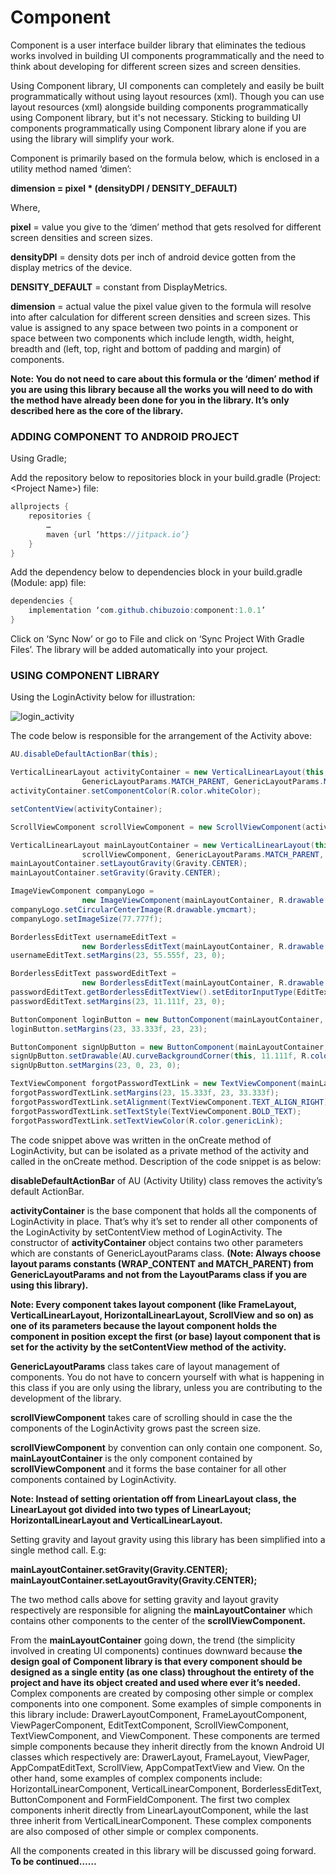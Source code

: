 # Component
Component is a user interface builder library that eliminates the tedious works involved in building UI components programmatically and the need to think about developing for different screen sizes and screen densities.    

Using Component library, UI components can completely and easily be built programmatically without using layout resources (xml). Though you can use layout resources (xml) alongside building components programmatically using Component library, but it's not necessary. Sticking to building UI components programmatically using Component library alone if you are using the library will simplify your work.     

Component is primarily based on the formula below, which is enclosed in a utility method named ‘dimen’: 

**dimension = pixel * (densityDPI / DENSITY_DEFAULT)**   

Where, 

**pixel** = value you give to the ‘dimen’ method that gets resolved for different screen densities and screen sizes.  

**densityDPI** = density dots per inch of android device gotten from the display metrics of the device.  

**DENSITY_DEFAULT** = constant from DisplayMetrics. 

**dimension** = actual value the pixel value given to the formula will resolve into after calculation for different screen densities and screen sizes. This value is assigned to any space between two points in a component or space between two components which include length, width, height, breadth and (left, top, right and bottom of padding and margin) of components.          

**Note: You do not need to care about this formula or the ‘dimen’ method if you are using this library because all the works you will need to do with the method have already been done for you in the library. It’s only described here as the core of the library.** 

### ADDING COMPONENT TO ANDROID PROJECT    

Using Gradle;  

Add the repository below to repositories block in your build.gradle (Project: \<Project Name\>) file: 

```java
allprojects { 
	repositories {
		…
		maven {url ‘https://jitpack.io’}
	}
}
```

Add the dependency below to dependencies block in your build.gradle (Module: app) file:    

```java
dependencies {
	implementation ‘com.github.chibuzoio:component:1.0.1’     
}      
```

Click on ‘Sync Now’ or go to File and click on ‘Sync Project With Gradle Files’. The library will be added automatically into your project.    

### USING COMPONENT LIBRARY 

Using the LoginActivity below for illustration:    

![login_activity](https://user-images.githubusercontent.com/61406807/95712101-1001a580-0c5c-11eb-98f4-aeaf1810fc0a.png)         

The code below is responsible for the arrangement of the Activity above: 

```java  
AU.disableDefaultActionBar(this);

VerticalLinearLayout activityContainer = new VerticalLinearLayout(this,
                GenericLayoutParams.MATCH_PARENT, GenericLayoutParams.MATCH_PARENT);
activityContainer.setComponentColor(R.color.whiteColor);

setContentView(activityContainer);

ScrollViewComponent scrollViewComponent = new ScrollViewComponent(activityContainer);

VerticalLinearLayout mainLayoutContainer = new VerticalLinearLayout(this,
                scrollViewComponent, GenericLayoutParams.MATCH_PARENT, GenericLayoutParams.MATCH_PARENT);
mainLayoutContainer.setLayoutGravity(Gravity.CENTER);
mainLayoutContainer.setGravity(Gravity.CENTER);

ImageViewComponent companyLogo =
                new ImageViewComponent(mainLayoutContainer, R.drawable.ymcmart);
companyLogo.setCircularCenterImage(R.drawable.ymcmart);
companyLogo.setImageSize(77.777f);

BorderlessEditText usernameEditText =
                new BorderlessEditText(mainLayoutContainer, R.drawable.icon_user, "Username");
usernameEditText.setMargins(23, 55.555f, 23, 0);

BorderlessEditText passwordEditText =
                new BorderlessEditText(mainLayoutContainer, R.drawable.icon_password, "Password");        
passwordEditText.getBorderlessEditTextView().setEditorInputType(EditTextComponent.INPUT_TYPE_TEXT_PASSWORD);
passwordEditText.setMargins(23, 11.111f, 23, 0);

ButtonComponent loginButton = new ButtonComponent(mainLayoutContainer, "Sign In");
loginButton.setMargins(23, 33.333f, 23, 23);

ButtonComponent signUpButton = new ButtonComponent(mainLayoutContainer, "Sign Up");
signUpButton.setDrawable(AU.curveBackgroundCorner(this, 11.111f, R.color.colorPrimaryDarker));
signUpButton.setMargins(23, 0, 23, 0);

TextViewComponent forgotPasswordTextLink = new TextViewComponent(mainLayoutContainer, "Forgot Password?", 5);
forgotPasswordTextLink.setMargins(23, 15.333f, 23, 33.333f);
forgotPasswordTextLink.setAlignment(TextViewComponent.TEXT_ALIGN_RIGHT);
forgotPasswordTextLink.setTextStyle(TextViewComponent.BOLD_TEXT);
forgotPasswordTextLink.setTextViewColor(R.color.genericLink);
```   

The code snippet above was written in the onCreate method of LoginActivity, but can be isolated as a private method of the activity and called in the onCreate method. Description of the code snippet is as below:

**disableDefaultActionBar** of AU (Activity Utility) class removes the activity’s default ActionBar. 

**activityContainer** is the base component that holds all the components of LoginActivity in place. That’s why it’s set to render all other components of the LoginActivity by setContentView method of LoginActivity. The constructor of **activityContainer** object contains two other parameters which are constants of GenericLayoutParams class. **(Note: Always choose layout params constants (WRAP_CONTENT and MATCH_PARENT) from GenericLayoutParams and not from the LayoutParams class if you are using this library).**   

**Note: Every component takes layout component (like FrameLayout, VerticalLinearLayout, HorizontalLinearLayout, ScrollView and so on) as one of its parameters because the layout component holds the component in position except the first (or base) layout component that is set for the activity by the setContentView method of the activity.**   

**GenericLayoutParams** class takes care of layout management of components. You do not have to concern yourself with what is happening in this class if you are only using the library, unless you are contributing to the development of the library. 

**scrollViewComponent** takes care of scrolling should in case the the components of the LoginActivity grows past the screen size. 

**scrollViewComponent** by convention can only contain one component. So, **mainLayoutContainer** is the only component contained by **scrollViewComponent** and it forms the base container for all other components contained by LoginActivity. 
 
**Note: Instead of setting orientation off from LinearLayout class, the LinearLayout got divided into two types of LinearLayout; HorizontalLinearLayout and VerticalLinearLayout.** 

Setting gravity and layout gravity using this library has been simplified into a single method call. E.g: 

**mainLayoutContainer.setGravity(Gravity.CENTER);**
**mainLayoutContainer.setLayoutGravity(Gravity.CENTER);**

The two method calls above for setting gravity and layout gravity respectively are responsible for aligning the **mainLayoutContainer** which contains other components to the center of the **scrollViewComponent.** 

From the **mainLayoutContainer** going down, the trend (the simplicity involved in creating UI components) continues downward because **the design goal of Component library is that every component should be designed as a single entity (as one class) throughout the entirety of the project and have its object created and used where ever it’s needed.** Complex components are created by composing other simple or complex components into one component. Some examples of simple components in this library include: DrawerLayoutComponent, FrameLayoutComponent, ViewPagerComponent, EditTextComponent, ScrollViewComponent, TextViewComponent, and ViewComponent. These components are termed simple components because they inherit directly from the known Android UI classes which respectively are: DrawerLayout, FrameLayout, ViewPager, AppCompatEditText, ScrollView, AppCompatTextView and View. On the other hand, some examples of complex components include: HorizontalLinearComponent, VerticalLinearComponent, BorderlessEditText, ButtonComponent and FormFieldComponent. The first two complex components inherit directly from LinearLayoutComponent, while the last three inherit from VerticalLinearComponent. These complex components are also composed of other simple or complex components.  

All the components created in this library will be discussed going forward. **To be continued……**    
